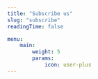 ```yaml
---
title: "Subscribe us"
slug: "subscribe"
readingTime: false

menu:
    main:
        weight: 5
        params: 
            icon: user-plus
---
```

